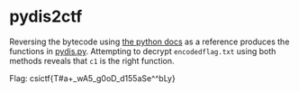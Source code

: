# pydis2ctf

Reversing the bytecode using [the python docs](https://docs.python.org/3/library/dis.html#python-bytecode-instructions) as a reference produces the functions in [pydis.py](./pydis.py). Attempting to decrypt `encodedflag.txt` using both methods reveals that `c1` is the right function.

Flag: csictf{T#a+\_wA5_g0oD_d155aSe^^bLy}
